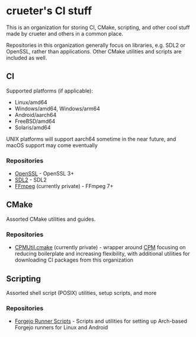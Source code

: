 # crueter's CI stuff

This is an organization for storing CI, CMake, scripting, and other cool stuff made by crueter and others in a common place.

Repositories in this organization generally focus on libraries, e.g. SDL2 or OpenSSL, rather than applications. Other CMake utilities and scripts are included as well.

## CI

Supported platforms (if applicable):
- Linux/amd64
- Windows/amd64, Windows/arm64
- Android/aarch64
- FreeBSD/amd64
- Solaris/amd64

UNIX platforms will support aarch64 sometime in the near future, and macOS support may come eventually

### Repositories

- [OpenSSL](https://github.com/crueter-ci/OpenSSL) - OpenSSL 3+
- [SDL2](https://github.com/crueter-ci/SDL2) - SDL2
- [FFmpeg](https://github.com/crueter-ci/FFmpeg) (currently private) - FFmpeg 7+

## CMake

Assorted CMake utilities and guides.

### Repositories

- [CPMUtil.cmake](https://github.com/crueter-ci/CPMUtil) (currently private) - wrapper around [CPM](https://github.com/CPM-cmake/CPM.cmake) focusing on reducing boilerplate and increasing flexibility, with additional utilities for downloading CI packages from this organization

## Scripting

Assorted shell script (POSIX) utilities, setup scripts, and more

### Repositories

- [Forgejo Runner Scripts](https://github.com/crueter-ci/forgejo-runner) - Scripts and utilities for setting up Arch-based Forgejo runners for Linux and Android
